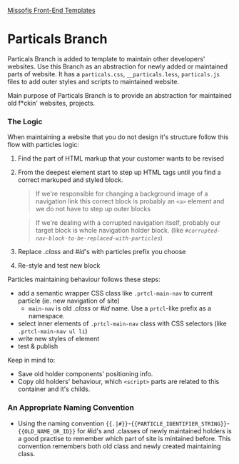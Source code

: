 [Missofis Front-End Templates](http://missofis.com)

# Particals Branch

Particals Branch is added to template to maintain other developers' websites. Use this Branch as an abstraction for newly added or maintained parts of website. It has a `particals.css`, `__particals.less`, `particals.js` files to add outer styles and scripts to maintained website.

Main purpose of Particals Branch is to provide an abstraction for maintained old f*ckin' websites, projects.

### The Logic

When maintaining a website that you do not design it's structure follow this flow with particles logic:

1. Find the part of HTML markup that your customer wants to be revised 
2. From the deepest element start to step up HTML tags until you find a correct markuped and styled block.

    > If we're responsible for changing a background image of a navigation link this correct block is probably an `<a>` element and we do not have to step up outer blocks
    
    > If we're dealing with a corrupted navigation itself, probably our target block is whole navigation holder block. (like _`#corrupted-nav-block-to-be-replaced-with-particles`_)
3. Replace _.class_ and _#id_'s with particles prefix you choose
4. Re-style and test new block

Particles maintaining behaviour follows these steps:

* add a semantic wrapper CSS class like `.prtcl-main-nav` to current particle (ie. new navigation of site)
    * `main-nav` is old _.class_ or _#id_ name. Use a `prtcl`-like prefix as a namespace.
* select inner elements of `.prtcl-main-nav` class with CSS selectors (like `.prtcl-main-nav ul li`)
* write new styles of element
* test & publish

Keep in mind to:

* Save old holder components' positioning info.
* Copy old holders' behaviour, which `<script>` parts are related to this container and it's childs.

### An Appropriate Naming Convention

* Using the naming convention `{{.|#}}`-`{{PARTICLE_IDENTIFIER_STRING}}`-`{{OLD_NAME_OR_ID}}` for #id's and .classes of newly maintained holders is a good practise to remember which part of site is mintained before. This convention remembers both old class and newly created maintaining class.















[url_missofis]: http://missofis.com  "we're missophisticated!"